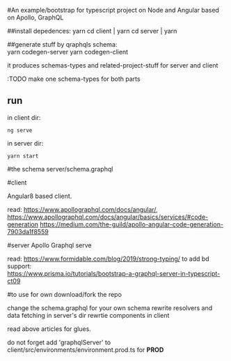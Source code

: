 #An example/bootstrap for typescript project on Node and Angular based on Apollo, GraphQL


##install depedences:
    yarn
    cd client | yarn
    cd server | yarn
  
##generate stuff by qraphqls schema:  
  yarn codegen-server
  yarn codegen-client



it produces schemas-types and related-project-stuff for server and client

:TODO make one schema-types for both parts

## run
in client dir:

    ng serve

in server dir:

    yarn start


#the schema 
 server/schema.graphql

#client

 Angular8 based client.
 
 
 read: 
 https://www.apollographql.com/docs/angular/,
 https://www.apollographql.com/docs/angular/basics/services/#code-generation
 https://medium.com/the-guild/apollo-angular-code-generation-7903da1f8559
 
#server
  Apollo Graphql serve

read:
    https://www.formidable.com/blog/2019/strong-typing/
to add bd support:    
  https://www.prisma.io/tutorials/bootstrap-a-graphql-server-in-typescript-ct09
  
#to use for own
 download/fork the repo
 
 change the schema.graphql for your own schema
 rewrite resolvers and data fetching in server's dir
 rewrtie components in client
 
 read above articles for glues.
 
 do not forget add 'graphqlServer' to client/src/environments/environment.prod.ts for **PROD**
